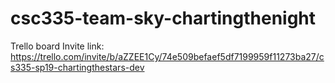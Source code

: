 # csc335-team-sky-chartingthenight

Trello board Invite link: https://trello.com/invite/b/aZZEE1Cy/74e509befaef5df7199959f11273ba27/cs335-sp19-chartingthestars-dev
